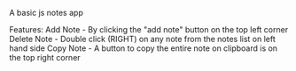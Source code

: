 A basic js notes app

Features:
  Add Note - By clicking the "add note" button on the top left corner
  Delete Note - Double click (RIGHT) on any note from the notes list on left hand side
  Copy Note - A button to copy the entire note on clipboard is on the top right corner
